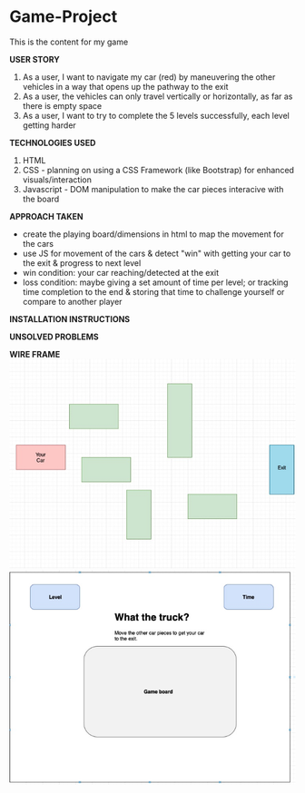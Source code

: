 # Game-Project
This is the content for my game

**USER STORY**
1. As a user, I want to navigate my car (red) by maneuvering the other vehicles in a way that opens up the pathway to the exit
2. As a user, the vehicles can only travel vertically or horizontally, as far as there is empty space
3. As a user, I want to try to complete the 5 levels successfully, each level getting harder 

**TECHNOLOGIES USED**
1. HTML
2. CSS - planning on using a CSS Framework (like Bootstrap) for enhanced visuals/interaction
3. Javascript - DOM manipulation to make the car pieces interacive with the board

**APPROACH TAKEN**
- create the playing board/dimensions in html to map the movement for the cars
- use JS for movement of the cars & detect "win" with getting your car to the exit & progress to next level
- win condition: your car reaching/detected at the exit
- loss condition: maybe giving a set amount of time per level; or tracking time completion to the end & storing that time to challenge yourself or compare to another player

**INSTALLATION INSTRUCTIONS**

**UNSOLVED PROBLEMS**

**WIRE FRAME**
![board example](wireframe_for_game.jpg)
![page](fullpage.jpeg)